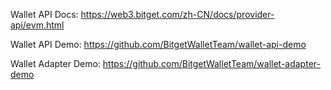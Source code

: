 Wallet API Docs: https://web3.bitget.com/zh-CN/docs/provider-api/evm.html

Wallet API Demo: https://github.com/BitgetWalletTeam/wallet-api-demo

Wallet Adapter Demo: https://github.com/BitgetWalletTeam/wallet-adapter-demo
